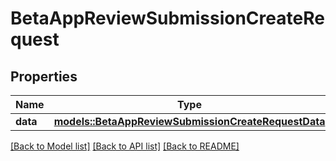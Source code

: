# BetaAppReviewSubmissionCreateRequest

## Properties

Name | Type | Description | Notes
------------ | ------------- | ------------- | -------------
**data** | [**models::BetaAppReviewSubmissionCreateRequestData**](BetaAppReviewSubmissionCreateRequest_data.md) |  | 

[[Back to Model list]](../README.md#documentation-for-models) [[Back to API list]](../README.md#documentation-for-api-endpoints) [[Back to README]](../README.md)


